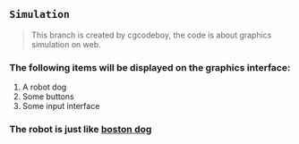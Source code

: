 ## `Simulation`
> This branch is created by cgcodeboy, the code is about graphics simulation on web.

### The following items will be displayed on the graphics interface:
1. A robot dog
2. Some buttons
3. Some input interface

### The robot is just like [boston dog](https://v.qq.com/x/page/i0661a4bkeg.html)
